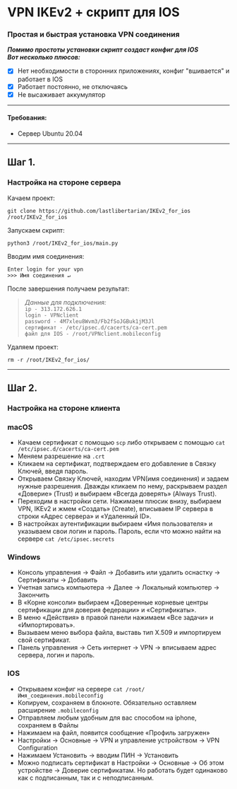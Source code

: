 # VPN IKEv2 + скрипт для IOS

### Простая и быстрая установка VPN соединения
**_Помимо простоты установки скрипт создаст конфиг для IOS<br>
Вот несколько плюсов:_**
+ [x] Нет необходимости в сторонних приложениях, конфиг "вшивается" и работает в IOS
+ [x] Работает постоянно, не отключаясь
+ [x] Не высаживает аккумулятор

___

#### Требования:

+ Сервер Ubuntu 20.04

___

## Шаг 1.

### Настройка на стороне сервера

Качаем проект:

```shell
git clone https://github.com/lastlibertarian/IKEv2_for_ios /root/IKEv2_for_ios
```

Запускаем скрипт:

```shell
python3 /root/IKEv2_for_ios/main.py
```

Вводим имя соединения:

```buildoutcfg
Enter login for your vpn
>>> Имя соединения ↵
```

После завершения получаем результат:


> *Данные для подключения:*<br>
`ip - 313.172.626.1`<br>
`login - VPNclient`<br>
`password - 4M7xleu8Wvm3/Fb2fSoJGBuk1jM3Jl`<br>
`сертификат - /etc/ipsec.d/cacerts/ca-cert.pem`<br>
`файл для IOS - /root/VPNclient.mobileconfig
`
>
Удаляем проект:

```shell
rm -r /root/IKEv2_for_ios/
```

___

## Шаг 2.

### Настройка на стороне клиента

### macOS

+ Качаем сертификат с помощью `scp` либо открываем с помощью `cat /etc/ipsec.d/cacerts/ca-cert.pem`
+ Меняем разрешение на `.crt`
+ Кликаем на сертификат, подтверждаем его добавление в Связку Ключей, введя пароль.
+ Открываем Связку Ключей, находим VPN(имя соединения) и задаем нужные разрешения. Дважды кликаем по нему, раскрываем
  раздел «Доверие» (Trust) и выбираем «Всегда доверять» (Always Trust).
+ Переходим в настройки сети. Нажимаем плюсик внизу, выбираем VPN, IKEv2 и жмем «Создать» (Create), вписываем IP сервера
  в строки «Адрес сервера» и «Удаленный ID».
+ В настройках аутентификации выбираем «Имя пользователя» и указываем свои логин и пароль. Пароль, если что можно найти
  на сервере `cat /etc/ipsec.secrets`

### Windows

+ Консоль управления → Файл → Добавить или удалить оснастку → Сертификаты → Добавить
+ Учетная запись компьютера → Далее → Локальный компьютер → Закончить
+ В «Корне консоли» выбираем «Доверенные корневые центры сертификации для доверия федерации» и «Сертификаты».
+ В меню «Действия» в правой панели нажимаем «Все задачи» и «Импортировать».
+ Вызываем меню выбора файла, выставь тип X.509 и импортируем свой сертификат.
+ Панель управления → Сеть интернет → VPN → вписываем адрес сервера, логин и пароль.

### IOS

+ Открываем конфиг на сервере `cat /root/Имя_соединения.mobileconfig`
+ Копируем, сохраняем в блокноте. Обязательно оставляем расширение `.mobileconfig`
+ Отправляем любым удобным для вас способом на iphone, сохраняем в Файлы
+ Нажимаем на файл, появится сообщение «Профиль загружен»
+ Настройки → Основные → VPN и управление устройством → VPN Configuration
+ Нажимаем Установить → вводим ПИН → Установить
+ Можно подписать сертификат в Настройки → Основные → Об этом устройстве → Доверие сертификатам. Но работать будет
  одинаково как с подписанным, так и с неподписанным.
